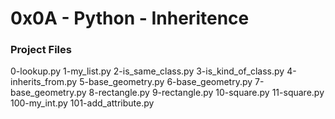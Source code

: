 # 0x0A - Python - Inheritence

### Project Files
0-lookup.py 1-my_list.py 2-is_same_class.py 3-is_kind_of_class.py 4-inherits_from.py 5-base_geometry.py 6-base_geometry.py 7-base_geometry.py 8-rectangle.py 9-rectangle.py 10-square.py 11-square.py 100-my_int.py 101-add_attribute.py